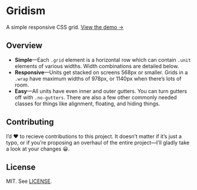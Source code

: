 # Gridism

A simple responsive CSS grid. [View the demo →](http://cobyism.com/gridism/)

## Overview

- **Simple**—Each `.grid` element is a horizontal row which can contain `.unit` elements of various widths. Width combinations are detailed below.
- **Responsive**—Units get stacked on screens 568px or smaller. Grids in a `.wrap` have maximum widths of 978px, or 1140px when there’s lots of room.
- **Easy**—All units have even inner and outer gutters. You can turn gutters off with `.no-gutters`. There are also a few other commonly needed classes for things like alignment, floating, and hiding things.

## Contributing

I’d :heart: to recieve contributions to this project. It doesn’t matter if it’s just a typo, or if you’re proposing an overhaul of the entire project—I’ll gladly take a look at your changes :grinning:.

## License

MIT. See [LICENSE](https://github.com/cobyism/gridism/blob/gh-pages/LICENSE).
